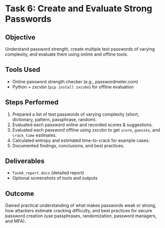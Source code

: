 # Task 6: Create and Evaluate Strong Passwords

## Objective
Understand password strength, create multiple test passwords of varying complexity, and evaluate them using online and offline tools.

## Tools Used
- Online password strength checker (e.g., passwordmeter.com)
- Python + zxcvbn (`pip install zxcvbn`) for offline evaluation

## Steps Performed
1. Prepared a list of test passwords of varying complexity (short, dictionary, pattern, passphrase, random).
2. Evaluated each password online and recorded scores & suggestions.
3. Evaluated each password offline using zxcvbn to get `score`, `guesses`, and `crack_time` estimates.
4. Calculated entropy and estimated time-to-crack for example cases.
5. Documented findings, conclusions, and best practices.

## Deliverables
- `Task6_report.docx` (detailed report)
- Optional screenshots of tools and outputs

## Outcome
Gained practical understanding of what makes passwords weak or strong, how attackers estimate cracking difficulty, and best practices for secure password creation (use passphrases, randomization, password managers, and MFA).
